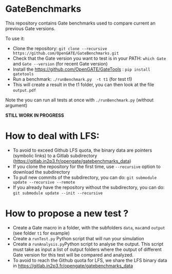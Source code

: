 # GateBenchmarks

This repository contains Gate benchmarks used to compare current an previous Gate versions. 

To use it: 
* Clone the repository: `git clone --recursive https://github.com/OpenGATE/GateBenchmarks.git`
* Check that the Gate version you want to test is in your PATH: `which Gate` and `Gate --version` (for recent Gate version)
* Install the https://github.com/OpenGATE/GateTools : `pip install gatetools`
* Run a benchmark: `./runBenchmark.py  -t t1` (for test t1)
* This will create a result in the t1 folder, you can then look at the file `output.pdf`

Note the you can run all tests at once with `./runBenchmark.py` (without argument)

**STILL WORK IN PROGRESS**

# How to deal with LFS:
* To avoid to exceed Github LFS quota, the binary data are pointers (symbolic links) to a Gitlab subdirectory (https://gitlab.in2p3.fr/opengate/gatebenchmarks_data)
* If you clone the repository for the first time, use `--recursive` option to download the subdirectory
* To pull new commits of the subdirectory, you can do: `git submodule update --recursive --remote`
* If you already have the repository without the subdirectory, you can do: `git submodule update --init --recursive`

# How to propose a new test ?

* Create a Gate macro in a folder, with the subfolders `data`, `mac`and `output` (see folder `t1` for example)
* Create a `runTest.py` Python script that will run your simulation
* Create a `runAnalysis.py`Python script to analyse the output. This script must take as input a list of output folders where the output of different Gate version for this test will be compared and analyzed. 
* To avoid to reach the Github quota for LFS, we share the LFS binary data in https://gitlab.in2p3.fr/opengate/gatebenchmarks_data

